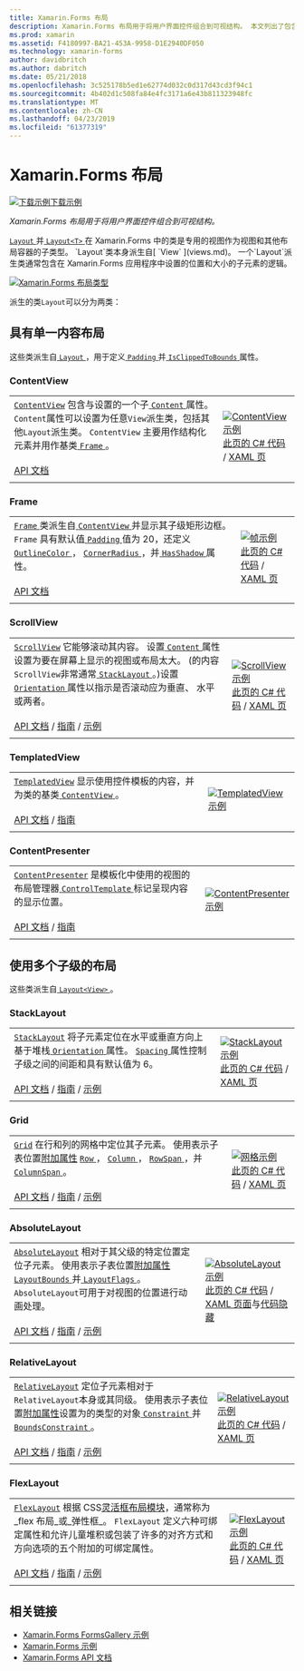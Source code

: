 ```yaml
---
title: Xamarin.Forms 布局
description: Xamarin.Forms 布局用于将用户界面控件组合到可视结构。 本文列出了包含在 Xamarin.Forms 中的布局。
ms.prod: xamarin
ms.assetid: F4180997-BA21-453A-9958-D1E2940DF050
ms.technology: xamarin-forms
author: davidbritch
ms.author: dabritch
ms.date: 05/21/2018
ms.openlocfilehash: 3c525178b5ed1e62774d032c0d317d43cd3f94c1
ms.sourcegitcommit: 4b402d1c508fa84e4fc3171a6e43b811323948fc
ms.translationtype: MT
ms.contentlocale: zh-CN
ms.lasthandoff: 04/23/2019
ms.locfileid: "61377319"
---
```

# <a name="xamarinforms-layouts"></a>Xamarin.Forms 布局

[![下载示例](~/media/shared/download.png)下载示例](https://developer.xamarin.com/samples/FormsGallery/)

_Xamarin.Forms 布局用于将用户界面控件组合到可视结构。_

[ `Layout` ](xref:Xamarin.Forms.Layout)并[ `Layout<T>` ](xref:Xamarin.Forms.Layout`1)在 Xamarin.Forms 中的类是专用的视图作为视图和其他布局容器的子类型。 `Layout`类本身派生自[ `View` ](views.md)。 一个`Layout`派生类通常包含在 Xamarin.Forms 应用程序中设置的位置和大小的子元素的逻辑。

[![Xamarin.Forms 布局类型](layouts-images/layouts-sml.png "Xamarin.Forms 布局类型")](layouts-images/layouts.png#lightbox "Xamarin.Forms 布局类型")

派生的类`Layout`可以分为两类：

## <a name="layouts-with-single-content"></a>具有单一内容布局

这些类派生自[ `Layout` ](xref:Xamarin.Forms.Layout)，用于定义[ `Padding` ](xref:Xamarin.Forms.Layout.Padding)并[ `IsClippedToBounds` ](xref:Xamarin.Forms.Layout.IsClippedToBounds)属性。

<a name="contentView" />

### <a name="contentview"></a>ContentView

|     |     |
| --- | --- |
| [`ContentView`](xref:Xamarin.Forms.ContentView) 包含与设置的一个子[ `Content` ](xref:Xamarin.Forms.ContentView.Content)属性。 `Content`属性可以设置为任意`View`派生类，包括其他`Layout`派生类。 `ContentView` 主要用作结构化元素并用作基类[ `Frame` ](#frame)。<br /><br />[API 文档](xref:Xamarin.Forms.ContentView) | [![ContentView 示例](layouts-images/ContentView.png "ContentView 示例")](layouts-images/ContentView-Large.png#lightbox "ContentView 示例")<br />[此页的 C# 代码](https://github.com/xamarin/xamarin-forms-samples/blob/master/FormsGallery/FormsGallery/FormsGallery/CodeExamples/ContentViewDemoPage.cs) / [XAML 页](https://github.com/xamarin/xamarin-forms-samples/blob/master/FormsGallery/FormsGallery/FormsGallery/XamlExamples/ContentViewDemoPage.xaml) |
|     |     |

<a named="frame" />

### <a name="frame"></a>Frame

|     |     |
| --- | --- |
| [ `Frame` ](xref:Xamarin.Forms.Frame)类派生自[ `ContentView` ](#contentView)并显示其子级矩形边框。 `Frame` 具有默认值[ `Padding` ](xref:Xamarin.Forms.Layout.Padding)值为 20，还定义[ `OutlineColor` ](xref:Xamarin.Forms.Frame.OutlineColor)， [ `CornerRadius` ](xref:Xamarin.Forms.Frame.CornerRadius)，并[ `HasShadow` ](xref:Xamarin.Forms.Frame.HasShadow)属性。<br /><br />[API 文档](xref:Xamarin.Forms.Frame) | [![帧示例](layouts-images/Frame.png "帧示例")](layouts-images/Frame-Large.png#lightbox "帧示例")<br />[此页的 C# 代码](https://github.com/xamarin/xamarin-forms-samples/blob/master/FormsGallery/FormsGallery/FormsGallery/CodeExamples/FrameDemoPage.cs) / [XAML 页](https://github.com/xamarin/xamarin-forms-samples/blob/master/FormsGallery/FormsGallery/FormsGallery/XamlExamples/FrameDemoPage.xaml) |
|     |     |

<a name="scrollView" />

### <a name="scrollview"></a>ScrollView

|     |     |
| --- | --- |
| [`ScrollView`](xref:Xamarin.Forms.ScrollView) 它能够滚动其内容。 设置[ `Content` ](xref:Xamarin.Forms.ScrollView.Content)属性设置为要在屏幕上显示的视图或布局太大。 (的内容`ScrollView`非常通常[ `StackLayout` ](#stackLayout)。)设置[ `Orientation` ](xref:Xamarin.Forms.ScrollView.Orientation)属性以指示是否滚动应为垂直、 水平或两者。<br /><br />[API 文档](xref:Xamarin.Forms.ScrollView) / [指南](~/xamarin-forms/user-interface/layouts/scroll-view.md) / [示例](https://developer.xamarin.com/samples/xamarin-forms/UserInterface/Layout/) | [![ScrollView 示例](layouts-images/ScrollView.png "ScrollView 示例")](layouts-images/ScrollView-Large.png#lightbox "ScrollView 示例")<br />[此页的 C# 代码](https://github.com/xamarin/xamarin-forms-samples/blob/master/FormsGallery/FormsGallery/FormsGallery/CodeExamples/ScrollViewDemoPage.cs) / [XAML 页](https://github.com/xamarin/xamarin-forms-samples/blob/master/FormsGallery/FormsGallery/FormsGallery/XamlExamples/ScrollViewDemoPage.xaml) |
|     |     |

### <a name="templatedview"></a>TemplatedView

|     |     |
| --- | --- |
| [`TemplatedView`](xref:Xamarin.Forms.TemplatedView) 显示使用控件模板的内容，并为类的基类[ `ContentView` ](#contentView)。<br /><br />[API 文档](xref:Xamarin.Forms.TemplatedView) / [指南](~/xamarin-forms/app-fundamentals/templates/control-templates/index.md) | [![TemplatedView 示例](layouts-images/TemplatedView.png "TemplatedView 示例")](layouts-images/TemplatedView.png#lightbox "TemplatedView 示例") |
|     |     |

### <a name="contentpresenter"></a>ContentPresenter

|     |     |
| --- | --- |
| [`ContentPresenter`](xref:Xamarin.Forms.ContentPresenter) 是模板化中使用的视图的布局管理器[ `ControlTemplate` ](xref:Xamarin.Forms.ControlTemplate)标记呈现内容的显示位置。<br /><br />[API 文档](xref:Xamarin.Forms.ContentPresenter) / [指南](~/xamarin-forms/app-fundamentals/templates/control-templates/index.md) | [![ContentPresenter 示例](layouts-images/ContentPresenter.png "ContentPresenter 示例")](layouts-images/ContentPresenter.png#lightbox "ContentPresenter 示例") |
|     |     |

## <a name="layouts-with-multiple-children"></a>使用多个子级的布局

这些类派生自[ `Layout<View>` ](xref:Xamarin.Forms.Layout`1)。

<a name="stackLayout" />

### <a name="stacklayout"></a>StackLayout

|     |     |
| --- | --- |
| [`StackLayout`](xref:Xamarin.Forms.StackLayout) 将子元素定位在水平或垂直方向上基于堆栈[ `Orientation` ](xref:Xamarin.Forms.StackLayout.Orientation)属性。 [ `Spacing` ](xref:Xamarin.Forms.StackLayout.Spacing)属性控制子级之间的间距和具有默认值为 6。<br /><br />[API 文档](xref:Xamarin.Forms.StackLayout) / [指南](~/xamarin-forms/user-interface/layouts/stack-layout.md) / [示例](https://developer.xamarin.com/samples/xamarin-forms/UserInterface/Layout/)| [![StackLayout 示例](layouts-images/StackLayout.png "StackLayout 示例")](layouts-images/StackLayout-Large.png#lightbox "StackLayout 示例")<br />[此页的 C# 代码](https://github.com/xamarin/xamarin-forms-samples/blob/master/FormsGallery/FormsGallery/FormsGallery/CodeExamples/StackLayoutDemoPage.cs) / [XAML 页](https://github.com/xamarin/xamarin-forms-samples/blob/master/FormsGallery/FormsGallery/FormsGallery/XamlExamples/StackLayoutDemoPage.xaml) |
|     |     |

<a name="grid" />

### <a name="grid"></a>Grid

|     |     |
| --- | --- |
| [`Grid`](xref:Xamarin.Forms.Grid) 在行和列的网格中定位其子元素。 使用表示子表位置[附加属性](~/xamarin-forms/xaml/attached-properties.md) [ `Row` ](xref:Xamarin.Forms.Grid.RowProperty)， [ `Column` ](xref:Xamarin.Forms.Grid.ColumnProperty)， [ `RowSpan` ](xref:Xamarin.Forms.Grid.RowSpanProperty)，并[ `ColumnSpan` ](xref:Xamarin.Forms.Grid.ColumnSpanProperty)。<br /><br />[API 文档](xref:Xamarin.Forms.Grid) / [指南](~/xamarin-forms/user-interface/layouts/grid.md) / [示例](https://developer.xamarin.com/samples/xamarin-forms/UserInterface/Layout/) | [![网格示例](layouts-images/Grid.png "网格示例")](layouts-images/Grid-Large.png#lightbox "网格示例")<br />[此页的 C# 代码](https://github.com/xamarin/xamarin-forms-samples/blob/master/FormsGallery/FormsGallery/FormsGallery/CodeExamples/GridDemoPage.cs) / [XAML 页](https://github.com/xamarin/xamarin-forms-samples/blob/master/FormsGallery/FormsGallery/FormsGallery/XamlExamples/GridDemoPage.xaml) |
|     |     |

### <a name="absolutelayout"></a>AbsoluteLayout

|     |     |
| --- | --- |
| [`AbsoluteLayout`](xref:Xamarin.Forms.AbsoluteLayout) 相对于其父级的特定位置定位子元素。 使用表示子表位置[附加属性](~/xamarin-forms/xaml/attached-properties.md) [ `LayoutBounds` ](xref:Xamarin.Forms.AbsoluteLayout.LayoutBoundsProperty)并[ `LayoutFlags` ](xref:Xamarin.Forms.AbsoluteLayout.LayoutFlagsProperty)。 `AbsoluteLayout`可用于对视图的位置进行动画处理。<br /><br />[API 文档](xref:Xamarin.Forms.AbsoluteLayout) / [指南](~/xamarin-forms/user-interface/layouts/absolute-layout.md) / [示例](https://developer.xamarin.com/samples/xamarin-forms/UserInterface/Layout/) | [![AbsoluteLayout 示例](layouts-images/AbsoluteLayout.png "AbsoluteLayout 示例")](layouts-images/AbsoluteLayout-Large.png#lightbox "AbsoluteLayout 示例")<br />[此页的 C# 代码](https://github.com/xamarin/xamarin-forms-samples/blob/master/FormsGallery/FormsGallery/FormsGallery/CodeExamples/AbsoluteLayoutdDemoPage.cs) / [XAML 页面](https://github.com/xamarin/xamarin-forms-samples/blob/master/FormsGallery/FormsGallery/FormsGallery/XamlExamples/AbsoluteLayoutDemoPage.xaml)与[代码隐藏](https://github.com/xamarin/xamarin-forms-samples/blob/master/FormsGallery/FormsGallery/FormsGallery/XamlExamples/AbsoluteLayoutDemoPage.xaml.cs) |
|     |     |

### <a name="relativelayout"></a>RelativeLayout

|     |     |
| --- | --- |
| [`RelativeLayout`](xref:Xamarin.Forms.RelativeLayout) 定位子元素相对于`RelativeLayout`本身或其同级。 使用表示子表位置[附加属性](~/xamarin-forms/xaml/attached-properties.md)设置为的类型的对象[ `Constraint` ](xref:Xamarin.Forms.Constraint)并[ `BoundsConstraint` ](xref:Xamarin.Forms.Constraint)。<br /><br />[API 文档](xref:Xamarin.Forms.RelativeLayout) / [指南](~/xamarin-forms/user-interface/layouts/relative-layout.md) / [示例](https://developer.xamarin.com/samples/xamarin-forms/UserInterface/Layout/) | [![RelativeLayout 示例](layouts-images/RelativeLayout.png "RelativeLayout 示例")](layouts-images/RelativeLayout-Large.png#lightbox "RelativeLayout 示例")<br />[此页的 C# 代码](https://github.com/xamarin/xamarin-forms-samples/blob/master/FormsGallery/FormsGallery/FormsGallery/CodeExamples/RelativeLayoutDemoPage.cs) / [XAML 页](https://github.com/xamarin/xamarin-forms-samples/blob/master/FormsGallery/FormsGallery/FormsGallery/XamlExamples/RelativeLayoutDemoPage.xaml) |
|     |     |

### <a name="flexlayout"></a>FlexLayout

|     |     |
| --- | --- |
| [`FlexLayout`](xref:Xamarin.Forms.FlexLayout) 根据 CSS[灵活框布局模块](http://www.w3.org/TR/css-flexbox-1/)，通常称为_flex 布局_或_弹性框_。 `FlexLayout` 定义六种可绑定属性和允许儿童堆积或包装了许多的对齐方式和方向选项的五个附加的可绑定属性。<br /><br />[API 文档](xref:Xamarin.Forms.FlexLayout) / [指南](~/xamarin-forms/user-interface/layouts/flex-layout.md) / [示例](https://developer.xamarin.com/samples/xamarin-forms/UserInterface/FlexLayoutDemos/) | [![FlexLayout 示例](layouts-images/FlexLayout.png "FlexLayout 示例")](layouts-images/FlexLayout-Large.png#lightbox "FlexLayout 示例")<br />[此页的 C# 代码](https://github.com/xamarin/xamarin-forms-samples/blob/master/FormsGallery/FormsGallery/FormsGallery/CodeExamples/FlexLayoutDemoPage.cs) / [XAML 页](https://github.com/xamarin/xamarin-forms-samples/blob/master/FormsGallery/FormsGallery/FormsGallery/XamlExamples/FlexLayoutDemoPage.xaml) |
|     |     |

## <a name="related-links"></a>相关链接

- [Xamarin.Forms FormsGallery 示例](https://developer.xamarin.com/samples/FormsGallery/)
- [Xamarin.Forms 示例](https://developer.xamarin.com/samples/xamarin-forms/all/)
- [Xamarin.Forms API 文档](https://docs.microsoft.com/dotnet/api/xamarin.forms?view=xamarin-forms)

